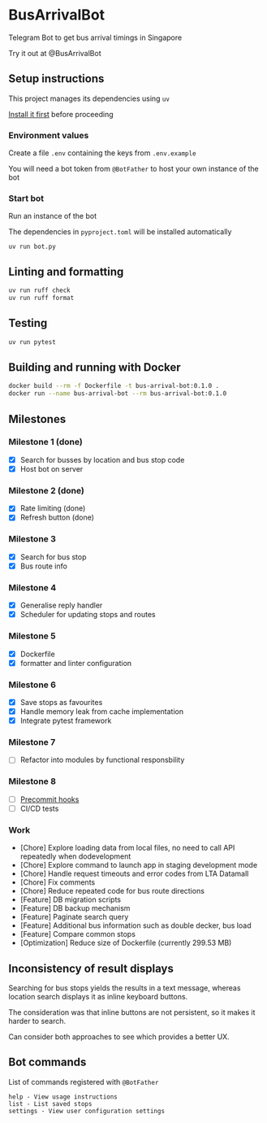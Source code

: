 # BusArrivalBot

Telegram Bot to get bus arrival timings in Singapore

Try it out at @BusArrivalBot

## Setup instructions

This project manages its dependencies using `uv`

[Install it first](https://docs.astral.sh/uv/getting-started/installation/) before proceeding

### Environment values

Create a file `.env` containing the keys from `.env.example`

You will need a bot token from `@BotFather` to host your own instance of the bot

### Start bot

Run an instance of the bot

The dependencies in `pyproject.toml` will be installed automatically

```shell
uv run bot.py
```

## Linting and formatting

```bash
uv run ruff check
uv run ruff format
```

## Testing

```bash
uv run pytest
```

## Building and running with Docker

```bash
docker build --rm -f Dockerfile -t bus-arrival-bot:0.1.0 .
docker run --name bus-arrival-bot --rm bus-arrival-bot:0.1.0
```

## Milestones

### Milestone 1 (done)

- [x] Search for busses by location and bus stop code
- [x] Host bot on server

### Milestone 2 (done)

- [x] Rate limiting (done)
- [x] Refresh button (done)

### Milestone 3

- [x] Search for bus stop
- [x] Bus route info

### Milestone 4

- [x] Generalise reply handler
- [x] Scheduler for updating stops and routes

### Milestone 5

- [x] Dockerfile
- [x] formatter and linter configuration

### Milestone 6

- [x] Save stops as favourites
- [x] Handle memory leak from cache implementation
- [x] Integrate pytest framework

### Milestone 7

- [ ] Refactor into modules by functional responsbility

### Milestone 8

- [ ] [Precommit hooks](https://docs.astral.sh/uv/guides/integration/pre-commit/)
- [ ] CI/CD tests

### Work

- [Chore] Explore loading data from local files, no need to call API repeatedly when dodevelopment
- [Chore] Explore command to launch app in staging development mode
- [Chore] Handle request timeouts and error codes from LTA Datamall
- [Chore] Fix comments
- [Chore] Reduce repeated code for bus route directions
- [Feature] DB migration scripts
- [Feature] DB backup mechanism
- [Feature] Paginate search query
- [Feature] Additional bus information such as double decker, bus load
- [Feature] Compare common stops
- [Optimization] Reduce size of Dockerfile (currently 299.53 MB)

## Inconsistency of result displays

Searching for bus stops yields the results in a text message, whereas location search displays it as inline keyboard buttons.

The consideration was that inline buttons are not persistent, so it makes it harder to search.

Can consider both approaches to see which provides a better UX.

## Bot commands

List of commands registered with `@BotFather`

```
help - View usage instructions
list - List saved stops
settings - View user configuration settings
```
